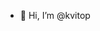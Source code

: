 - 👋 Hi, I’m @kvitop
 

<!---
kvitop/kvitop is a ✨ special ✨ repository because its `README.md` (this file) appears on your GitHub profile.
You can click the Preview link to take a look at your changes.
--->
